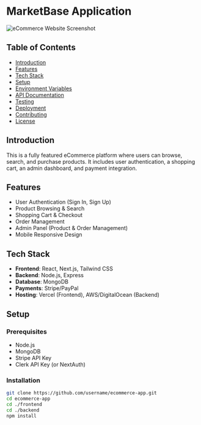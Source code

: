 # MarketBase Application

![eCommerce Website Screenshot](https://github.com/user-attachments/assets/2936cc28-85e7-494c-ac0a-e3bdedb22677)

## Table of Contents
- [Introduction](#introduction)
- [Features](#features)
- [Tech Stack](#tech-stack)
- [Setup](#setup)
- [Environment Variables](#environment-variables)
- [API Documentation](#api-documentation)
- [Testing](#testing)
- [Deployment](#deployment)
- [Contributing](#contributing)
- [License](#license)

## Introduction
This is a fully featured eCommerce platform where users can browse, search, and purchase products. It includes user authentication, a shopping cart, an admin dashboard, and payment integration.

## Features
- User Authentication (Sign In, Sign Up)
- Product Browsing & Search
- Shopping Cart & Checkout
- Order Management
- Admin Panel (Product & Order Management)
- Mobile Responsive Design

## Tech Stack
- **Frontend**: React, Next.js, Tailwind CSS
- **Backend**: Node.js, Express
- **Database**: MongoDB
- **Payments**: Stripe/PayPal
- **Hosting**: Vercel (Frontend), AWS/DigitalOcean (Backend)

## Setup

### Prerequisites
- Node.js
- MongoDB
- Stripe API Key
- Clerk API Key (or NextAuth)

### Installation
```bash
git clone https://github.com/username/ecommerce-app.git
cd ecommerce-app
cd ./frontend
cd ./backend
npm install
